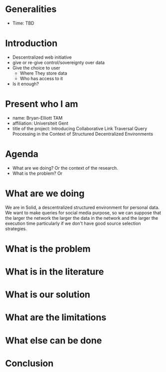 # Generalities
- Time: TBD

# Introduction

- Descentralized web initiative
- give or re-give control/sovereignty over data
- Give the choice to user
    - Where They store data
    - Who has access to it
- Is it enough?

# Present who I am
- name: Bryan-Elliott TAM
- affiliation: Universiteit Gent
- title of the project: Introducing Collaborative Link Traversal Query Processing in the Context of Structured Decentralized Environments

# Agenda

- What are we doing? Or the context of the research.
- What is the problem? Or 

# What are we doing
We are in Solid, a descentralized structured environment for personal data.
We want to make queries for social media purpose,
so we can suppose that the larger the network the larger the data in the network and the larger the execution time particularly if we don't have good source selection strategies.

# What is the problem

# What is in the literature

# What is our solution

# What are the limitations

# What else can be done

# Conclusion

